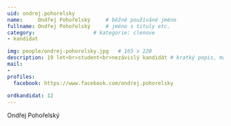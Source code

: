 ```yaml
---
uid: ondrej.pohorelsky
name:     Ondřej Pohořelský  	# běžně používáné jméno
fullname: Ondřej Pohořelský  	# jméno s tituly etc.
category:                   # kategorie: clenove
- kandidat

img: people/ondrej-pohorelsky.jpg   # 165 x 220
description: 19 let<br>student<br>nezávislý kandidát # kratký popis, max 160 znaků
mail:
- 
profiles:
  facebook: https://www.facebook.com/ondrej.pohorelsky
  
ordkandidat: 12
---
```

Ondřej Pohořelský
